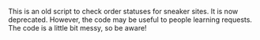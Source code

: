 This is an old script to check order statuses for sneaker sites. It is now deprecated. However, the code may be useful to people learning requests. The code is a little bit messy, so be aware!
